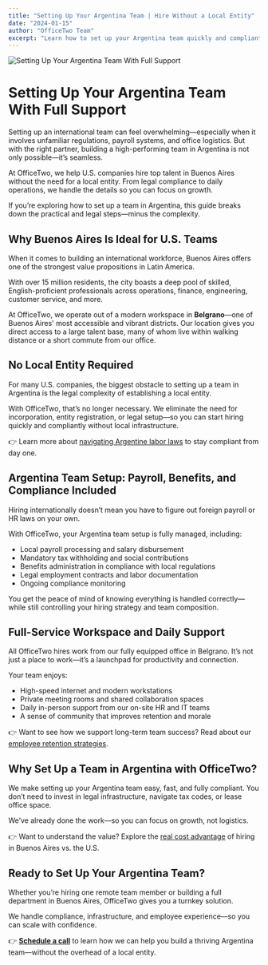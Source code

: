 ```yaml
---
title: "Setting Up Your Argentina Team | Hire Without a Local Entity"
date: "2024-01-15"
author: "OfficeTwo Team"
excerpt: "Learn how to set up your Argentina team quickly and compliantly with OfficeTwo. No local entity required—payroll, compliance, and workspace all handled for you."
---
```


![Setting Up Your Argentina Team With Full Support](/images/hire-tech-talent-why-argentina.jpg)


# Setting Up Your Argentina Team With Full Support

Setting up an international team can feel overwhelming—especially when it involves unfamiliar regulations, payroll systems, and office logistics. But with the right partner, building a high-performing team in Argentina is not only possible—it’s seamless.  

At OfficeTwo, we help U.S. companies hire top talent in Buenos Aires without the need for a local entity. From legal compliance to daily operations, we handle the details so you can focus on growth.  

If you’re exploring how to set up a team in Argentina, this guide breaks down the practical and legal steps—minus the complexity.

## Why Buenos Aires Is Ideal for U.S. Teams

When it comes to building an international workforce, Buenos Aires offers one of the strongest value propositions in Latin America.  

With over 15 million residents, the city boasts a deep pool of skilled, English-proficient professionals across operations, finance, engineering, customer service, and more.  

At OfficeTwo, we operate out of a modern workspace in **Belgrano**—one of Buenos Aires' most accessible and vibrant districts. Our location gives you direct access to a large talent base, many of whom live within walking distance or a short commute from our office.

## No Local Entity Required

For many U.S. companies, the biggest obstacle to setting up a team in Argentina is the legal complexity of establishing a local entity.  

With OfficeTwo, that’s no longer necessary. We eliminate the need for incorporation, entity registration, or legal setup—so you can start hiring quickly and compliantly without local infrastructure.  

👉 Learn more about [navigating Argentine labor laws](https://www.officetwo.com/blog/navigating-argentine-labor-laws) to stay compliant from day one.

## Argentina Team Setup: Payroll, Benefits, and Compliance Included

Hiring internationally doesn’t mean you have to figure out foreign payroll or HR laws on your own.  

With OfficeTwo, your Argentina team setup is fully managed, including:

- Local payroll processing and salary disbursement  
- Mandatory tax withholding and social contributions  
- Benefits administration in compliance with local regulations  
- Legal employment contracts and labor documentation  
- Ongoing compliance monitoring  

You get the peace of mind of knowing everything is handled correctly—while still controlling your hiring strategy and team composition.

## Full-Service Workspace and Daily Support

All OfficeTwo hires work from our fully equipped office in Belgrano. It’s not just a place to work—it’s a launchpad for productivity and connection.  

Your team enjoys:

- High-speed internet and modern workstations  
- Private meeting rooms and shared collaboration spaces  
- Daily in-person support from our on-site HR and IT teams  
- A sense of community that improves retention and morale  

👉 Want to see how we support long-term team success? Read about our [employee retention strategies](https://www.officetwo.com/blog/employee-retention-international-teams).

## Why Set Up a Team in Argentina with OfficeTwo?

We make setting up your Argentina team easy, fast, and fully compliant. You don’t need to invest in legal infrastructure, navigate tax codes, or lease office space.  

We’ve already done the work—so you can focus on growth, not logistics.

👉 Want to understand the value? Explore the [real cost advantage](https://www.officetwo.com/blog/hire-tech-talent-why-argentina) of hiring in Buenos Aires vs. the U.S.

## Ready to Set Up Your Argentina Team?

Whether you’re hiring one remote team member or building a full department in Buenos Aires, OfficeTwo gives you a turnkey solution.  

We handle compliance, infrastructure, and employee experience—so you can scale with confidence.

👉 **[Schedule a call](https://www.officetwo.com/contact-us/)** to learn how we can help you build a thriving Argentina team—without the overhead of a local entity.
